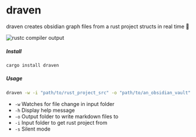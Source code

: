 # draven

draven creates obsidian graph files from a rust project structs in real time 🌟

![rustc compiler output](https://i.postimg.cc/dDMb3kfV/examplepage.webp)

##### Install

```bash
cargo install draven
```

##### Usage

```bash
draven -w -i "path/to/rust_project_src" -o "path/to/an_obsidian_vault"
```

- `-w` Watches for file change in input folder
- `-h` Display help message
- `-o` Output folder to write markdown files to
- `-i` Input folder to get rust project from
- `-s` Silent mode
